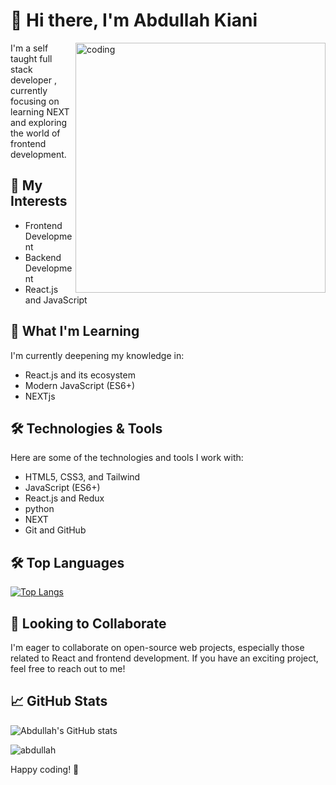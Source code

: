 # 👋 Hi there, I'm Abdullah Kiani
<img align="right" alt="coding" width="400" src="https://user-images.githubusercontent.com/55389276/140866485-8fb1c876-9a8f-4d6a-98dc-08c4981eaf70.gif">

I'm a self taught full stack developer , currently focusing on learning NEXT and exploring the world of frontend development.

## 🚀 My Interests

- Frontend Development
- Backend Development
- React.js and JavaScript


## 🌱 What I'm Learning

I'm currently deepening my knowledge in:

- React.js and its ecosystem
- Modern JavaScript (ES6+)
- NEXTjs

## 🛠️ Technologies & Tools

Here are some of the technologies and tools I work with:

- HTML5, CSS3, and Tailwind
- JavaScript (ES6+)
- React.js and Redux
- python
- NEXT
- Git and GitHub
## 🛠️ Top Languages
[![Top Langs](https://github-readme-stats.vercel.app/api/top-langs/?username=abdullahkiani007&layout=pie)](https://github.com/abdullahkiani007/github-readme-stats)

## 💼 Looking to Collaborate

I'm eager to collaborate on open-source web projects, especially those related to React and frontend development. If you have an exciting project, feel free to reach out to me!

## 📈 GitHub Stats

![Abdullah's GitHub stats](https://github-readme-stats.vercel.app/api?username=abdullahkiani007&theme=normal&show_icons=true&count_private=true)
<p><img align="center" src="https://github-readme-streak-stats.herokuapp.com/?user=abdullahkiani007" alt="abdullah" /></p>
Happy coding! 🚀
